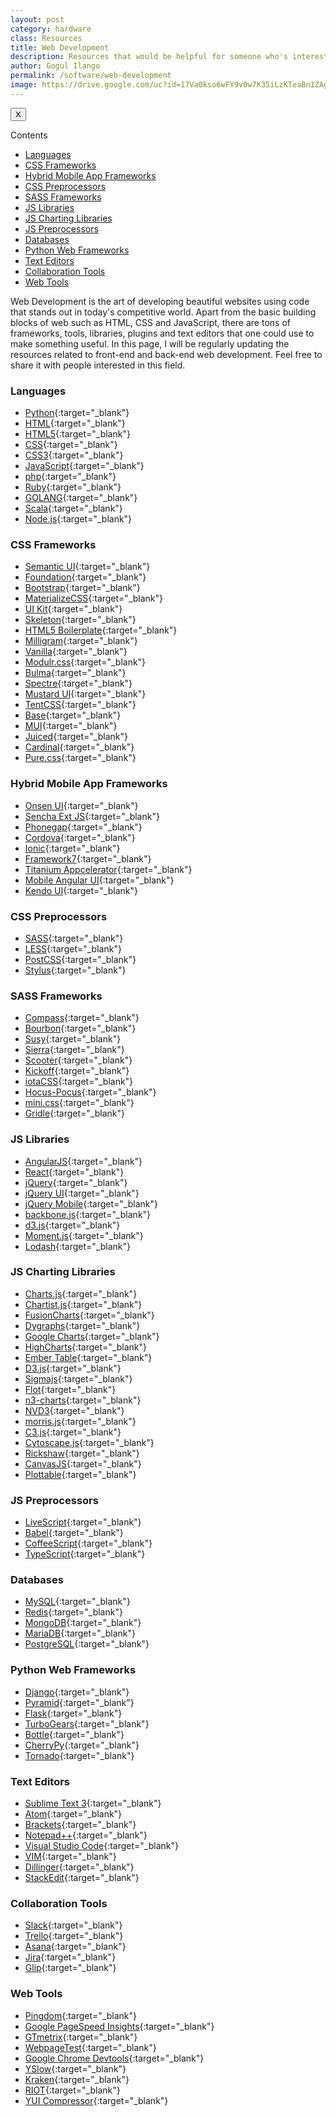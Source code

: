 ```yaml
---
layout: post
category: hardware
class: Resources
title: Web Development
description: Resources that would be helpful for someone who's interested in front-end and back-end web development. 
author: Gogul Ilango
permalink: /software/web-development
image: https://drive.google.com/uc?id=17Va0kso6wFY9v0w7K35iLzKTeaBn1ZAg
---
```


<div class="sidebar_tracker" id="sidebar_tracker">
  <button onclick="closeSidebar('sidebar_tracker_content')">X</button>
  <p onclick="showSidebar('sidebar_tracker_content')">Contents</p>
  <ul id="sidebar_tracker_content">
    <li><a class="sidebar_links" onclick="handleSideBarLinks(this.id)" id="link_1" href="#languages">Languages</a></li>
    <li><a class="sidebar_links" onclick="handleSideBarLinks(this.id)" id="link_2" href="#css-frameworks">CSS Frameworks</a></li>
    <li><a class="sidebar_links" onclick="handleSideBarLinks(this.id)" id="link_3" href="#hybrid-mobile-app-frameworks">Hybrid Mobile App Frameworks</a></li>
    <li><a class="sidebar_links" onclick="handleSideBarLinks(this.id)" id="link_4" href="#css-preprocessors">CSS Preprocessors</a></li>
    <li><a class="sidebar_links" onclick="handleSideBarLinks(this.id)" id="link_5" href="#sass-frameworks">SASS Frameworks</a></li>
    <li><a class="sidebar_links" onclick="handleSideBarLinks(this.id)" id="link_6" href="#js-libraries">JS Libraries</a></li>
    <li><a class="sidebar_links" onclick="handleSideBarLinks(this.id)" id="link_7" href="#js-charting-libraries">JS Charting Libraries</a></li>
    <li><a class="sidebar_links" onclick="handleSideBarLinks(this.id)" id="link_8" href="#js-preprocessors">JS Preprocessors</a></li>
    <li><a class="sidebar_links" onclick="handleSideBarLinks(this.id)" id="link_9" href="#databases">Databases</a></li>
    <li><a class="sidebar_links" onclick="handleSideBarLinks(this.id)" id="link_10" href="#python-web-frameworks">Python Web Frameworks</a></li>
    <li><a class="sidebar_links" onclick="handleSideBarLinks(this.id)" id="link_11" href="#text-editors">Text Editors</a></li>
    <li><a class="sidebar_links" onclick="handleSideBarLinks(this.id)" id="link_12" href="#collaboration-tools">Collaboration Tools</a></li>
    <li><a class="sidebar_links" onclick="handleSideBarLinks(this.id)" id="link_13" href="#web-tools">Web Tools</a></li>
  </ul>
</div>

Web Development is the art of developing beautiful websites using code that stands out in today's competitive world. Apart from the basic building blocks of web such as HTML, CSS and JavaScript, there are tons of frameworks, tools, libraries, plugins and text editors that one could use to make something useful. In this page, I will be regularly updating the resources related to front-end and back-end web development. Feel free to share it with people interested in this field.

### Languages
* [Python](https://www.python.org/){:target="_blank"}
* [HTML](https://www.w3schools.com/html/){:target="_blank"}
* [HTML5](https://www.w3schools.com/html/html5_intro.asp){:target="_blank"}
* [CSS](https://www.w3schools.com/css/){:target="_blank"}
* [CSS3](https://developer.mozilla.org/en-US/docs/Web/CSS/CSS3){:target="_blank"}
* [JavaScript](https://www.w3schools.com/js/){:target="_blank"}
* [php](http://php.net/){:target="_blank"}
* [Ruby](https://www.ruby-lang.org/en/){:target="_blank"}
* [GOLANG](https://golang.org/){:target="_blank"}
* [Scala](https://www.scala-lang.org/){:target="_blank"}
* [Node.js](https://nodejs.org/en/){:target="_blank"}

### CSS Frameworks
* [Semantic UI](https://semantic-ui.com/){:target="_blank"}
* [Foundation](https://foundation.zurb.com/){:target="_blank"}
* [Bootstrap](http://getbootstrap.com/){:target="_blank"}
* [MaterializeCSS](https://materializecss.com/){:target="_blank"}
* [UI Kit](https://getuikit.com/){:target="_blank"}
* [Skeleton](http://getskeleton.com/){:target="_blank"}
* [HTML5 Boilerplate](https://html5boilerplate.com/){:target="_blank"}
* [Milligram](https://milligram.io/){:target="_blank"}
* [Vanilla](https://docs.vanillaframework.io/en/){:target="_blank"}
* [Modulr.css](https://decorator.io/modulr/){:target="_blank"}
* [Bulma](https://bulma.io/){:target="_blank"}
* [Spectre](https://picturepan2.github.io/spectre/){:target="_blank"}
* [Mustard UI](https://mustard-ui.com/){:target="_blank"}
* [TentCSS](https://css.sitetent.com/){:target="_blank"}
* [Base](http://getbase.org/){:target="_blank"}
* [MUI](https://www.muicss.com/){:target="_blank"}
* [Juiced](http://juicedcss.com/){:target="_blank"}
* [Cardinal](http://cardinalcss.com/){:target="_blank"}
* [Pure.css](http://purecss.io/){:target="_blank"}

### Hybrid Mobile App Frameworks
* [Onsen UI](https://onsen.io/){:target="_blank"}
* [Sencha Ext JS](https://www.sencha.com/products/extjs/#overview){:target="_blank"}
* [Phonegap](https://phonegap.com/){:target="_blank"}
* [Cordova](https://cordova.apache.org/){:target="_blank"}
* [Ionic](https://ionicframework.com/){:target="_blank"}
* [Framework7](https://framework7.io/){:target="_blank"}
* [Titanium Appcelerator](http://www.appcelerator.com/){:target="_blank"}
* [Mobile Angular UI](http://mobileangularui.com/){:target="_blank"}
* [Kendo UI](http://www.telerik.com/kendo-ui){:target="_blank"}


### CSS Preprocessors
* [SASS](http://sass-lang.com/){:target="_blank"}
* [LESS](http://lesscss.org/){:target="_blank"}
* [PostCSS](https://postcss.org/){:target="_blank"}
* [Stylus](http://stylus-lang.com/){:target="_blank"}


### SASS Frameworks
* [Compass](http://compass-style.org/){:target="_blank"}
* [Bourbon](https://www.bourbon.io/){:target="_blank"}
* [Susy](http://oddbird.net/susy/){:target="_blank"}
* [Sierra](http://sierra-library.github.io/){:target="_blank"}
* [Scooter](https://github.com/dropbox/scooter){:target="_blank"}
* [Kickoff](http://trykickoff.com/){:target="_blank"}
* [iotaCSS](https://www.iotacss.com/){:target="_blank"}
* [Hocus-Pocus](https://bkzl.github.io/hocus-pocus/){:target="_blank"}
* [mini.css](https://minicss.org/){:target="_blank"}
* [Gridle](http://gridle.org/demo/demo.html){:target="_blank"}


### JS Libraries
* [AngularJS](https://angularjs.org/){:target="_blank"}
* [React](https://reactjs.org/){:target="_blank"}
* [jQuery](http://jquery.com/){:target="_blank"}
* [jQuery UI](http://jqueryui.com/){:target="_blank"}
* [jQuery Mobile](http://jquerymobile.com/){:target="_blank"}
* [backbone.js](http://backbonejs.org/){:target="_blank"}
* [d3.js](https://d3js.org/){:target="_blank"}
* [Moment.js](http://momentjs.com/){:target="_blank"}
* [Lodash](https://lodash.com/){:target="_blank"}


### JS Charting Libraries
* [Charts.js](http://www.chartjs.org/){:target="_blank"}
* [Chartist.js](http://gionkunz.github.io/chartist-js/){:target="_blank"}
* [FusionCharts](https://www.fusioncharts.com/){:target="_blank"}
* [Dygraphs](http://dygraphs.com/){:target="_blank"}
* [Google Charts](https://developers.google.com/chart/){:target="_blank"}
* [HighCharts](https://www.highcharts.com/){:target="_blank"}
* [Ember Table](http://opensource.addepar.com/ember-table/#/overview){:target="_blank"}
* [D3.js](https://d3js.org/){:target="_blank"}
* [Sigmajs](http://sigmajs.org/){:target="_blank"}
* [Flot](http://www.flotcharts.org/){:target="_blank"}
* [n3-charts](http://n3-charts.github.io/line-chart/#/home){:target="_blank"}
* [NVD3](http://nvd3.org/){:target="_blank"}
* [morris.js](http://morrisjs.github.io/morris.js/){:target="_blank"}
* [C3.js](http://c3js.org/){:target="_blank"}
* [Cytoscape.js](http://js.cytoscape.org/){:target="_blank"}
* [Rickshaw](https://shutterstock.github.io/rickshaw/){:target="_blank"}
* [CanvasJS](https://canvasjs.com/){:target="_blank"}
* [Plottable](http://plottablejs.org/){:target="_blank"}


### JS Preprocessors
* [LiveScript](http://livescript.net/){:target="_blank"}
* [Babel](https://babeljs.io/){:target="_blank"}
* [CoffeeScript](https://coffeescript.org/){:target="_blank"}
* [TypeScript](https://www.typescriptlang.org/){:target="_blank"}


### Databases
* [MySQL](https://www.mysql.com/){:target="_blank"}
* [Redis](https://redis.io/){:target="_blank"}
* [MongoDB](https://www.mongodb.org/){:target="_blank"}
* [MariaDB](https://mariadb.com/){:target="_blank"}
* [PostgreSQL](http://www.postgresql.org/){:target="_blank"}


### Python Web Frameworks
* [Django](https://www.djangoproject.com/){:target="_blank"}
* [Pyramid](https://trypyramid.com/){:target="_blank"}
* [Flask](http://flask.pocoo.org/){:target="_blank"}
* [TurboGears](http://www.turbogears.org/){:target="_blank"}
* [Bottle](http://bottlepy.org/docs/dev/index.html){:target="_blank"}
* [CherryPy](https://cherrypy.org/){:target="_blank"}
* [Tornado](http://www.tornadoweb.org/en/latest/){:target="_blank"}


### Text Editors
* [Sublime Text 3](https://www.sublimetext.com/3){:target="_blank"}
* [Atom](https://atom.io/){:target="_blank"}
* [Brackets](http://brackets.io/){:target="_blank"}
* [Notepad++](https://notepad-plus-plus.org/){:target="_blank"}
* [Visual Studio Code](https://code.visualstudio.com/){:target="_blank"}
* [VIM](https://www.vim.org/){:target="_blank"}
* [Dillinger](https://dillinger.io/){:target="_blank"}
* [StackEdit](https://stackedit.io/){:target="_blank"}


### Collaboration Tools
* [Slack](https://slack.com/){:target="_blank"}
* [Trello](https://trello.com/){:target="_blank"}
* [Asana](https://asana.com/){:target="_blank"}
* [Jira](https://www.atlassian.com/software/jira){:target="_blank"}
* [Glip](https://glip.com/){:target="_blank"}


### Web Tools 
* [Pingdom](https://tools.pingdom.com/){:target="_blank"}
* [Google PageSpeed Insights](https://developers.google.com/speed/pagespeed/insights/){:target="_blank"}
* [GTmetrix](https://gtmetrix.com/){:target="_blank"}
* [WebpageTest](http://www.webpagetest.org/){:target="_blank"}
* [Google Chrome Devtools](https://developers.google.com/web/tools/chrome-devtools/?hl=en){:target="_blank"}
* [YSlow](http://yslow.org/){:target="_blank"}
* [Kraken](https://kraken.io/){:target="_blank"}
* [RIOT](http://luci.criosweb.ro/riot/){:target="_blank"}
* [YUI Compressor](http://yui.github.io/yuicompressor/){:target="_blank"}